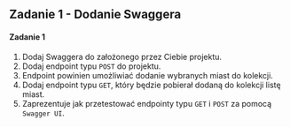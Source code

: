 ﻿## Zadanie 1 - Dodanie Swaggera

#### Zadanie 1 

1. Dodaj Swaggera do założonego przez Ciebie projektu.
2. Dodaj endpoint typu `POST` do projektu.
3. Endpoint powinien umożliwiać dodanie wybranych miast do kolekcji.
4. Dodaj endpoint typu `GET`, który będzie pobierał dodaną do kolekcji listę miast. 
5. Zaprezentuje jak przetestować endpointy typu `GET` i `POST` za pomocą `Swagger UI`.

